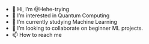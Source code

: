 - 👋 Hi, I’m @Hehe-trying
- 👀 I’m interested in Quantum Computing
- 🌱 I’m currently studying Machine Learning
- 💞️ I’m looking to collaborate on beginner ML projects.
- 📫 How to reach me 

<!---
Hehe-trying/Hehe-trying is a ✨ special ✨ repository because its `README.md` (this file) appears on your GitHub profile.
You can click the Preview link to take a look at your changes.
--->
